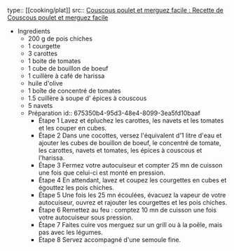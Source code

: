 type:: [[cooking/plat]]
src:: [Couscous poulet et merguez facile : Recette de Couscous poulet et merguez facile](https://www.marmiton.org/recettes/recette_couscous-poulet-et-merguez-facile_17751.aspx)

- Ingredients
	- 200 g de pois chiches
	- 1 courgette
	- 3 carottes
	- 1 boite de tomates
	- 1 cube de bouillon de boeuf
	- 1 cuillère à café de harissa
	- huile d'olive
	- 1 boîte de concentré de tomates
	- 1.5 cuillère à soupe d' épices à couscous
	- 5 navets
	- Préparation
	  id:: 675350b4-95d3-48e4-8099-3ea5fd10baaf
		- Étape 1
		   Lavez et épluchez les carottes, les navets et les tomates et les couper en cubes.
		- Étape 2
		  Dans une cocottes, versez l'équivalent d'1 litre d'eau et ajouter les cubes de bouillon de boeuf, le concentré de tomate, les carottes, navets et tomates, les épices à couscous et l'harissa.
		- Étape 3
		   Fermez votre autocuiseur et compter 25 mn de cuisson une fois que celui-ci est monté en pression.
		- Étape 4
		  En attendant, lavez et coupez les courgettes en cubes et égouttez les pois chiches.
		- Étape 5
		   Une fois les 25 mn écoulées, évacuez la vapeur de votre autocuiseur, ouvrez et rajouter les courgettes et les pois chiches.
		- Étape 6
		   Remettez au feu : comptez 10 mn de cuisson une fois votre autocuiseur sous pression.
		- Étape 7
		   Faites cuire vos merguez sur un grill ou à la poêle, mais pas avec les légumes.
		- Étape 8
		   Servez accompagné d'une semoule fine.